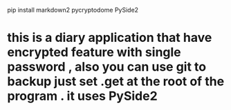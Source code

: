 pip install markdown2 pycryptodome PySide2

# this is a diary application that have encrypted feature with single password , also you can use git to backup just set .get at the root of the program . it uses PySide2 

